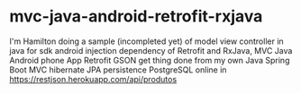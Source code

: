 # mvc-java-android-retrofit-rxjava
I'm  Hamilton doing a sample (incompleted yet) of model view controller in java for sdk android injection dependency of Retrofit and RxJava, MVC Java Android phone App Retrofit GSON get thing done from my own Java Spring Boot MVC hibernate JPA persistence PostgreSQL online in https://restjson.herokuapp.com/api/produtos

